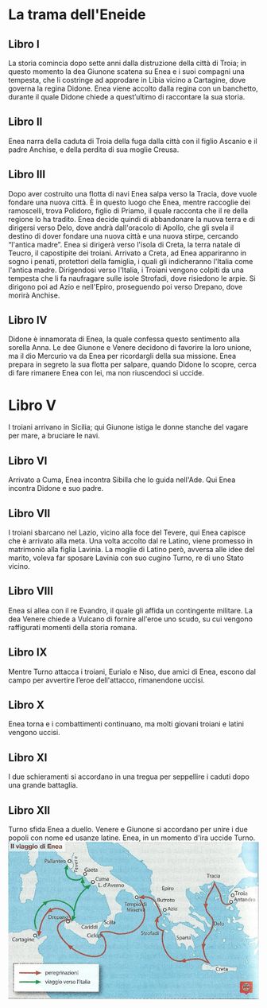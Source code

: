 # La trama dell'Eneide

## Libro I

La  storia comincia dopo sette anni dalla distruzione della città di Troia; in questo momento la dea Giunone scatena su Enea e i suoi compagni una tempesta, che li costringe ad approdare in Libia vicino a Cartagine, dove governa la regina Didone.
Enea viene accolto dalla regina con un banchetto, durante il quale Didone chiede a quest’ultimo di raccontare la sua storia.

## Libro II

Enea narra della caduta di Troia della fuga dalla città con il figlio Ascanio e il padre Anchise, e della perdita di sua moglie Creusa.

## Libro III

Dopo aver costruito una flotta di navi Enea salpa verso la Tracia, dove vuole fondare una nuova città. È in questo luogo che Enea, mentre raccoglie dei ramoscelli, trova Polidoro, figlio di Priamo, il quale racconta che il re della regione lo ha tradito. Enea decide quindi di abbandonare la nuova terra e di dirigersi verso Delo, dove andrà dall'oracolo di Apollo, che gli svela il destino di dover fondare una nuova città e una nuova stirpe, cercando “l'antica madre”. Enea si dirigerà verso l'isola di Creta, la terra natale di Teucro, il capostipite dei troiani. Arrivato a Creta,  ad Enea appariranno in sogno i penati, protettori della famiglia, i quali gli indicheranno l'Italia come l'antica madre.
Dirigendosi verso l'Italia, i Troiani vengono colpiti da una tempesta che li fa naufragare sulle isole Strofadi, dove risiedono le arpie. Si dirigono poi ad Azio e nell'Epiro, proseguendo poi verso Drepano, dove morirà Anchise.

## Libro IV

Didone è innamorata di Enea, la quale confessa questo sentimento alla sorella Anna. Le dee Giunone e Venere decidono di favorire la loro unione, ma il dio Mercurio va da Enea per ricordargli della sua missione. Enea prepara in segreto la sua flotta per salpare, quando Didone lo scopre, cerca di fare rimanere Enea con lei, ma non riuscendoci si uccide.

# Libro V

I troiani arrivano in Sicilia; qui Giunone istiga le donne stanche del vagare per mare, a bruciare le navi.

## Libro VI

Arrivato a Cuma, Enea incontra Sibilla che lo guida nell'Ade. Qui Enea incontra Didone e suo padre.

## Libro VII

I troiani sbarcano nel Lazio, vicino alla foce del Tevere, qui Enea capisce che è arrivato alla meta. Una volta accolto dal re Latino, viene promesso in matrimonio alla figlia Lavinia. 
La moglie di Latino però, avversa alle idee del marito, voleva far sposare Lavinia con suo cugino Turno, re di uno Stato vicino.

## Libro VIII

Enea si allea con il re Evandro, il quale gli affida un contingente militare.
La dea Venere chiede a Vulcano di fornire all'eroe uno scudo, su cui vengono raffigurati momenti della storia romana.

## Libro IX

Mentre Turno attacca i troiani, Eurialo e Niso, due amici di Enea, escono dal campo per avvertire l’eroe dell'attacco, rimanendone uccisi.

## Libro X

Enea torna e i combattimenti continuano, ma molti giovani troiani e latini vengono uccisi.

## Libro XI

I due schieramenti si accordano in una tregua per seppellire i caduti dopo una grande battaglia.

## Libro XII

Turno sfida Enea a duello.
Venere e Giunone si accordano per unire i due popoli con nome ed usanze latine.
Enea, in un momento d'ira uccide Turno.
![](../img/epica/map.png)